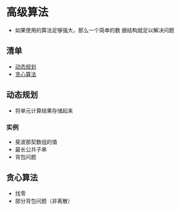 # 高级算法
* 如果使用的算法足够强大，那么一个简单的数 据结构就足以解决问题

## 清单
* [动态规划](#动态规划)
* [贪心算法](#贪心算法)

## 动态规划
* 将单元计算结果存储起来
### 实例
* 斐波那契数组的值
* 最长公共子串
* 背包问题

## 贪心算法
* 找零
* 部分背包问题（非离散）